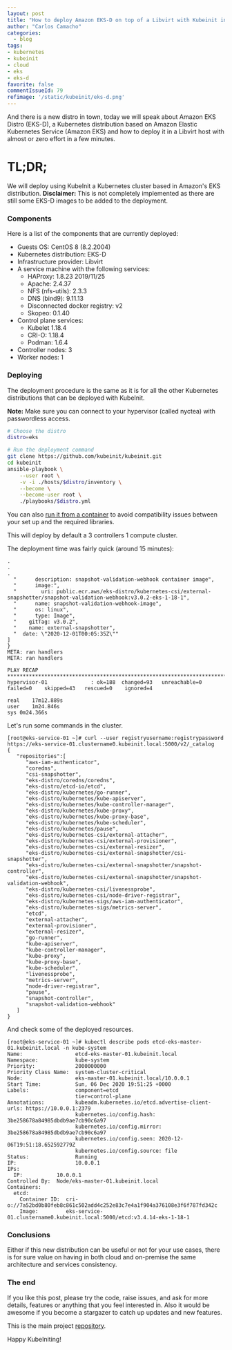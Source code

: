 ```yaml
---
layout: post
title: "How to deploy Amazon EKS-D on top of a Libvirt with Kubeinit in 15 minutes"
author: "Carlos Camacho"
categories:
  - blog
tags:
- kubernetes
- kubeinit
- cloud
- eks
- eks-d
favorite: false
commentIssueId: 79
refimage: '/static/kubeinit/eks-d.png'
---
```


And there is a new distro in town, today we will speak about
Amazon EKS Distro (EKS-D), a Kubernetes distribution based on
Amazon Elastic Kubernetes Service (Amazon EKS)
and how to deploy it in a Libvirt host with almost or zero
effort in a few minutes.

# TL;DR;

We will deploy using KubeInit a Kubernetes cluster based in Amazon's EKS distribution.
**Disclaimer:** This is not completely implemented as there are still some EKS-D images
to be added to the deployment.

### Components

Here is a list of the components that are currently deployed:

* Guests OS: CentOS 8 (8.2.2004)
* Kubernetes distribution: EKS-D
* Infrastructure provider: Libvirt
* A service machine with the following services:
    - HAProxy: 1.8.23 2019/11/25
    - Apache: 2.4.37
    - NFS (nfs-utils): 2.3.3
    - DNS (bind9): 9.11.13
    - Disconnected docker registry: v2
    - Skopeo: 0.1.40
* Control plane services:
    - Kubelet 1.18.4
    - CRI-O: 1.18.4
    - Podman: 1.6.4
* Controller nodes: 3
* Worker nodes: 1

### Deploying

The deployment procedure is the same
as it is for all the other Kubernetes distributions that can be
deployed with KubeInit.

**Note:** Make sure you can connect to your hypervisor (called nyctea)
with passwordless access.

```bash
# Choose the distro
distro=eks

# Run the deployment command
git clone https://github.com/kubeinit/kubeinit.git
cd kubeinit
ansible-playbook \
    --user root \
    -v -i ./hosts/$distro/inventory \
    --become \
    --become-user root \
    ./playbooks/$distro.yml
```

You can also [run it from a container](https://www.anstack.com/blog/2020/09/11/Deploying-KubeInit-from-a-container.html)
to avoid compatibility issues between your set up and the required libraries.

This will deploy by default a 3 controllers 1 compute cluster.

The deployment time was fairly quick (around 15 minutes):

```
.
.
.
  "      description: snapshot-validation-webhook container image",
  "      image:",
  "        uri: public.ecr.aws/eks-distro/kubernetes-csi/external-snapshotter/snapshot-validation-webhook:v3.0.2-eks-1-18-1",
  "      name: snapshot-validation-webhook-image",
  "      os: linux",
  "      type: Image",
  "    gitTag: v3.0.2",
  "    name: external-snapshotter",
  "  date: \"2020-12-01T00:05:35Z\""
]
}
META: ran handlers
META: ran handlers

PLAY RECAP *****************************************************************************************************************
hypervisor-01              : ok=188  changed=93   unreachable=0    failed=0    skipped=43   rescued=0    ignored=4   

real	17m12.889s
user	1m24.846s
sys	0m24.366s
```

Let's run some commands in the cluster.

```
[root@eks-service-01 ~]# curl --user registryusername:registrypassword https://eks-service-01.clustername0.kubeinit.local:5000/v2/_catalog
{
   "repositories":[
      "aws-iam-authenticator",
      "coredns",
      "csi-snapshotter",
      "eks-distro/coredns/coredns",
      "eks-distro/etcd-io/etcd",
      "eks-distro/kubernetes/go-runner",
      "eks-distro/kubernetes/kube-apiserver",
      "eks-distro/kubernetes/kube-controller-manager",
      "eks-distro/kubernetes/kube-proxy",
      "eks-distro/kubernetes/kube-proxy-base",
      "eks-distro/kubernetes/kube-scheduler",
      "eks-distro/kubernetes/pause",
      "eks-distro/kubernetes-csi/external-attacher",
      "eks-distro/kubernetes-csi/external-provisioner",
      "eks-distro/kubernetes-csi/external-resizer",
      "eks-distro/kubernetes-csi/external-snapshotter/csi-snapshotter",
      "eks-distro/kubernetes-csi/external-snapshotter/snapshot-controller",
      "eks-distro/kubernetes-csi/external-snapshotter/snapshot-validation-webhook",
      "eks-distro/kubernetes-csi/livenessprobe",
      "eks-distro/kubernetes-csi/node-driver-registrar",
      "eks-distro/kubernetes-sigs/aws-iam-authenticator",
      "eks-distro/kubernetes-sigs/metrics-server",
      "etcd",
      "external-attacher",
      "external-provisioner",
      "external-resizer",
      "go-runner",
      "kube-apiserver",
      "kube-controller-manager",
      "kube-proxy",
      "kube-proxy-base",
      "kube-scheduler",
      "livenessprobe",
      "metrics-server",
      "node-driver-registrar",
      "pause",
      "snapshot-controller",
      "snapshot-validation-webhook"
   ]
}
```

And check some of the deployed resources.

```
[root@eks-service-01 ~]# kubectl describe pods etcd-eks-master-01.kubeinit.local -n kube-system
Name:                 etcd-eks-master-01.kubeinit.local
Namespace:            kube-system
Priority:             2000000000
Priority Class Name:  system-cluster-critical
Node:                 eks-master-01.kubeinit.local/10.0.0.1
Start Time:           Sun, 06 Dec 2020 19:51:25 +0000
Labels:               component=etcd
                      tier=control-plane
Annotations:          kubeadm.kubernetes.io/etcd.advertise-client-urls: https://10.0.0.1:2379
                      kubernetes.io/config.hash: 3be258678a84985dbdb9ae7cb90c6a97
                      kubernetes.io/config.mirror: 3be258678a84985dbdb9ae7cb90c6a97
                      kubernetes.io/config.seen: 2020-12-06T19:51:18.652592779Z
                      kubernetes.io/config.source: file
Status:               Running
IP:                   10.0.0.1
IPs:
  IP:           10.0.0.1
Controlled By:  Node/eks-master-01.kubeinit.local
Containers:
  etcd:
    Container ID:  cri-o://7a52bd0b80feb8c861c502add4c252e83c7e4a1f904a376108e3f6f787fd342c
    Image:         eks-service-01.clustername0.kubeinit.local:5000/etcd:v3.4.14-eks-1-18-1
```

### Conclusions

Either if this new distribution can be useful or not for your use cases, there is
for sure value on having in both cloud and on-premise the same architecture and
services consistency.

### The end

If you like this post, please try the code, raise issues, and ask for more details, features or
anything that you feel interested in. Also it would be awesome if you become a stargazer to catch up
updates and new features.

This is the main project [repository](https://github.com/kubeinit/kubeinit).

Happy KubeIniting!
